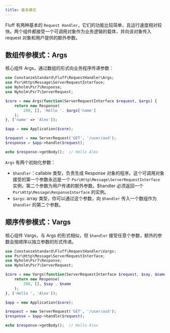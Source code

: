 ```yaml
---
title: 基本模式
---
```


Fluff 有两种基本的 `Request Handler`，它们的功能比较简单，且运行速度相对较快。两个组件都接受一个可调用对象作为业务逻辑的载体，并向该对象传入 request 对象和用户提供的额外参数。

## 数组传参模式：Args
核心组件 Args，通过数组的形式向业务程序传递参数：
```php
use ConstanzeStandard\Fluff\RequestHandler\Args;
use Psr\Http\Message\ServerRequestInterface;
use Nyholm\Psr7\Response;
use Nyholm\Psr7\ServerRequest;

$core = new Args(function(ServerRequestInterface $request, $args) {
    return new Response(
        200, [], 'Hello '. $args['name']
    );
}, ['name' => 'Alex']);

$app = new Application($core);

$request = new ServerRequest('GET', '/user/asd');
$response = $app->handle($request);

echo $response->getBody();  // Hello Alex
```
`Args` 有两个初始化参数：
- `$handler`：callable 类型，负责生成 Response 对象的程序。这个可调用对象接受的第一个参数永远是一个 `Psr\Http\Message\ServerRequestInterface` 实例，第二个参数为用户传递的额外参数。$handler 必须返回一个 `Psr\Http\Message\ResponseInterface` 的实例。
- `$args`: array 类型，你可以通过这个参数，向 `$handler` 传入一个数组作为 `$handler` 的第二个参数。

## 顺序传参模式：Vargs
核心组件 Vargs，与 Args 的形式相似，但 `$handler` 接受任意个参数，额外的参数会按顺序以独立参数的形式传递。
```php
use ConstanzeStandard\Fluff\RequestHandler\Vargs;
use Psr\Http\Message\ServerRequestInterface;
use Nyholm\Psr7\Response;
use Nyholm\Psr7\ServerRequest;

$core = new Vargs(function(ServerRequestInterface $request, $say, $name) {
    return new Response(
        200, [], $say . $name
    );
}, ['Hello ', 'Alex']);

$app = new Application($core);

$request = new ServerRequest('GET', '/user/asd');
$response = $app->handle($request);

echo $response->getBody();  // Hello Alex
```
